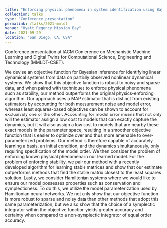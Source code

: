 ```yaml
---
title: "Enforcing physical phenomena in system identification using Bayesian inference and stochastic models"
collection: talks
type: "Conference presentation"
permalink: /talks/2021-mmldt
venue: "Hyatt Regency Mission Bay"
date: 2021-09-29
location: "San Diego, CA, USA"
---
```


Conference presentation at IACM Conference on Mechanistic Machine Learning and Digital Twins for Computational Science, Engineering and Technology (MMLDT-CSET).

We devise an objective function for Bayesian inference for identifying linear dynamical systems from data on partially observed nonlinear dynamical systems. We show that this objective function is robust to noisy and sparse data, and when paired with techniques to enforce physical phenomena such as stability, our method outperforms the original physics-enforcing algorithm. Our approach uses a MAP estimator that is distinct from existing estimators by accounting for both measurement noise and model error, whereas least squares-based objectives can be shown to account for exclusively one or the other. Accounting for model error means that not only will the estimator assign a low cost to models that can exactly capture the dynamics, but it will also assign a low cost to models that are nearby these exact models in the parameter space, resulting in a smoother objective function that is easier to optimize over and thus more amenable to over-parameterized problems.  Our method is therefore capable of accurately learning a basis, an initial condition, and the dynamics simultaneously, only requiring specification of the model order.  We then consider the problem of enforcing known physical phenomena in our learned model. For the problem of enforcing stability, we pair our method with a recently developed algorithm for learning stable matrices and show that our estimate outperforms methods that find the stable matrix closest to the least squares solution. Lastly, we consider Hamiltonian systems where we would like to ensure our model possesses properties such as conservation and symplecticness. To do this, we utilize the model parameterization used by Hamiltonian neural networks. We not only show that our objective function is more robust to sparse and noisy data than other methods that adopt this same parameterization, but we also show that the choice of a symplectic integrator within the objective function yields greater accuracy and certainty when compared to a non-symplectic integrator of equal order accuracy.